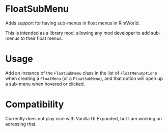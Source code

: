 # FloatSubMenu
Adds support for having sub-menus in float menus in RimWorld.

This is intended as a library mod, allowing any mod developer to add sub-menus to their float menus.

# Usage
Add an instance of the `FloatSubMenu` class in the list of `FloatMenuOption`s when creating a `FloatMenu` (or a `FloatSubMenu`), and that option will open up a sub-menu when hovered or clicked.

# Compatibility
Currently does not play nice with Vanilla UI Expanded, but I am working on adressing that.
